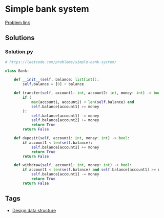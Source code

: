 # Simple bank system

[Problem link](https://leetcode.com/problems/simple-bank-system/)

## Solutions


### Solution.py
```py
# https://leetcode.com/problems/simple-bank-system/

class Bank:

    def __init__(self, balance: list[int]):
        self.balance = [0] + balance

    def transfer(self, account1: int, account2: int, money: int) -> bool:
        if (
            max(account1, account2) < len(self.balance) and
            self.balance[account1] >= money
        ):
            self.balance[account1] -= money
            self.balance[account2] += money
            return True
        return False

    def deposit(self, account1: int, money: int) -> bool:
        if account1 < len(self.balance):
            self.balance[account1] += money
            return True
        return False

    def withdraw(self, account1: int, money: int) -> bool:
        if account1 < len(self.balance) and self.balance[account1] >= money:
            self.balance[account1] -= money
            return True
        return False
```
## Tags

* [Design data structure](/Collections/design-data-structure.md#design-data-structure)
